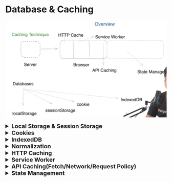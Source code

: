 # Database & Caching

![img.png](images/img.png)

<details >
 <summary style="font-size: large; font-weight: bold">Local Storage & Session Storage</summary>
<details >
 <summary style="font-size: medium; font-weight: bold">GreatFrontend Notes</summary>

https://www.greatfrontend.com/questions/quiz/describe-the-difference-between-a-cookie-sessionstorage-and-localstorage?practice=practice&tab=quiz

## TL;DR

All of the following are mechanisms of storing data on the client, the user's browser in this case. `localStorage` and `sessionStorage` both implement the [Web Storage API interface](https://developer.mozilla.org/en-US/docs/Web/API/Web_Storage_API).

- **Cookies**: Suitable for server-client communication, small storage capacity, can be persistent or session-based, domain-specific. Sent to the server on every request.
- **`localStorage`**: Suitable for long-term storage, data persists even after the browser is closed, accessible across all tabs and windows of the same origin, highest storage capacity among the three.
- **`sessionStorage`**: Suitable for temporary data within a single page session, data is cleared when the tab or window is closed, has a higher storage capacity compared to cookies.

Here's a table summarizing the 3 client storage mechanisms.

| Property | Cookie | `localStorage` | `sessionStorage` |
| --- | --- | --- | --- |
| Initiator | Client or server. Server can use `Set-Cookie` header | Client | Client |
| Lifespan | As specified | Until deleted | Until tab is closed |
| Persistent across browser sessions | If a future expiry date is set | Yes | No |
| Sent to server with every HTTP request | Yes, sent via `Cookie` header | No | No |
| Total capacity (per domain) | 4kb | 5MB | 5MB |
| Access | Across windows/tabs | Across windows/tabs | Same tab |
| Security | JavaScript cannot access `HttpOnly` cookies | None | None |

---

## Storage on the web

Cookies, `localStorage`, and `sessionStorage`, are all storage mechanisms on the client (web browser). It is useful to store data on the client for client-only state like access tokens, themes, personalized layouts, so that users can have a consistent experience on a website across tabs and usage sessions.

These client-side storage mechanisms have the following common properties:

- This means the clients can read and modify the values (except for `HttpOnly` cookies).
- Key-value based storage.
- They are only able to store values as strings. Non-strings will have to be serialized into a string (e.g. `JSON.stringify()`) in order to be stored.

### Use cases for each storage mechanism

Since cookies have a relatively low maximum size, it is not advisable to store all your client-side data within cookies. The distinguishing properties about cookies are that cookies are sent to the server on every HTTP request so the low maximum size is a feature that prevents your HTTP requests from being too large due to cookies. Automatic expiry of cookies is a useful feature as well.

With that in mind, the best kind of data to store within cookies is small pieces of data that needs to be transmitted to the server, such as auth tokens, session IDs, analytics tracking IDs, GDPR cookie consent, language preferences that are important for authentication, authorization, and rendering on the server. These values are sometimes sensitive and can benefit from the `HttpOnly`, `Secure`, and `Expires`/`Max-Age` capabilities that cookies provide.

`localStorage` and `sessionStorage` both implement the [Web Storage API interface](https://developer.mozilla.org/en-US/docs/Web/API/Web_Storage_API). Web Storages have a generous total capacity of 5MB, so storage size is usually not a concern. The key difference is that values stored in Web Storage are not automatically sent along HTTP requests.

While you can manually include values from Web Storage when making AJAX/`fetch()` requests, the browser does not include them in the initial request / first load of the page. Hence Web Storage should not be used to store data that is relied on by the server for the initial rendering of the page if server-side rendering is being used (typically authentication/authorization-related information). `localStorage` is most suitable for user preferences data that do not expire, like themes and layouts (if it is not important for the server to render the final layout). `sessionStorage` is most suitable for temporary data that only needs to be accessible within the current browsing session, such as form data (useful to preserve data during accidental reloads).

The following sections dive deeper into each client storage mechanism.

### Cookies

Cookies are used to store small pieces of data on the client side that can be sent back to the server with every HTTP request.

- **Storage capacity**: Limited to around 4KB for all cookies.
- **Lifespan**: Cookies can have a specific expiration date set using the `Expires` or `Max-Age` attributes. If no expiration date is set, the cookie is deleted when the browser is closed (session cookie).
- **Access**: Cookies are domain-specific and can be shared across different pages and subdomains within the same domain.
- **Security**: Cookies can be marked as `HttpOnly` to prevent access from JavaScript, reducing the risk of XSS attacks. They can also be secured with the `Secure` flag to ensure they are sent only when HTTPS is used.

```js
// Set a cookie for the name/key `auth_token` with an expiry.
document.cookie =
  'auth_token=abc123def; expires=Fri, 31 Dec 2024 23:59:59 GMT; path=/';

// Read all cookies. There's no way to read specific cookies using `document.cookie`.
// You have to parse the string yourself.
console.log(document.cookie); // auth_token=abc123def

// Delete the cookie with the name/key `auth_token` by setting an
// expiry date in the past. The value doesn't matter.
document.cookie = 'auth_token=; expires=Thu, 01 Jan 1970 00:00:00 GMT; path=/';
```

It is a pain to read/write to cookies. `document.cookie` returns a single string containing all the key/value pairs delimited by `;` and you have to parse the string yourself. The [`js-cookie`](https://github.com/js-cookie/js-cookie) npm library provides a simple and lightweight API for reading/writing cookies in JavaScript.

A modern native way of accessing cookies is via the [Cookie Store API](https://developer.mozilla.org/en-US/docs/Web/API/Cookie_Store_API) which is only available on HTTPS pages.

```js
// Set a cookie. More options are available too.
cookieStore.set('auth_token', 'abc123def');

// Async method to access a single cookie and do something with it.
cookieStore.get('auth_token').then(...);

// Async method to get all cookies.
cookieStore.getAll().then(...);

// Async method to delete a single cookie.
cookieStore.delete('auth_token').then(() =>
  console.log('Cookie deleted')
);
```

The CookieStore API is relatively new and may not be supported in all browsers (supported in latest Chrome and Edge as of June 2024). Refer to [caniuse.com](https://caniuse.com/mdn-api_cookiestore) for the latest compatibility.

### `localStorage`

`localStorage` is used for storing data that persists even after the browser is closed and reopened. It is designed for long-term storage of data.

- **Storage capacity**: Typically around 5MB per origin (varies by browser).
- **Lifespan**: Data in `localStorage` persists until explicitly deleted by the user or the application.
- **Access**: Data is accessible within all tabs and windows of the same origin.
- **Security**: All JavaScript on the page have access to values within `localStorage`.

```js
// Set a value in localStorage.
localStorage.setItem('key', 'value');

// Get a value from localStorage.
console.log(localStorage.getItem('key'));

// Remove a value from localStorage.
localStorage.removeItem('key');

// Clear all data in localStorage.
localStorage.clear();
```

### `sessionStorage`

`sessionStorage` is used to store data for the duration of the page session. It is designed for temporary storage of data.

- **Storage Capacity**: Typically around 5MB per origin (varies by browser).
- **Lifespan**: Data in `sessionStorage` is cleared when the page session ends (i.e., when the browser or tab is closed). Reloading the page does not destroy data within `sessionStorage`.
- **Access**: Data is only accessible within the current tab or window. Different tabs or windows with the same page will have different `sessionStorage` objects.
- **Security**: All JavaScript on the same page have access to values within `sessionStorage` for that page.

```js
// Set a value in sessionStorage.
sessionStorage.setItem('key', 'value');

// Get a value from sessionStorage.
console.log(sessionStorage.getItem('key'));

// Remove a value from sessionStorage.
sessionStorage.removeItem('key');

// Clear all data in sessionStorage.
sessionStorage.clear();
```

## Notes

There are also other client-side storage mechanisms like [IndexedDB](https://developer.mozilla.org/en-US/docs/Web/API/IndexedDB_API) which is more powerful than the above-mentioned technologies but more complicated to use.

## References

- [What is the difference between localStorage, sessionStorage, session and cookies?](https://stackoverflow.com/questions/19867599/what-is-the-difference-between-localstorage-sessionstorage-session-and-cookies)

---
</details>

### Local Storage
![img_5.png](images/img_5.png)
MUST Read if time permits: https://javascript.info/localstorage
![img_1.png](images/img_1.png)
![img_2.png](images/img_2.png)

Disadvantages

1. **Security Concerns:** One of the primary drawbacks of localStorage is that it is not inherently secure. Data stored in localStorage is easily accessible through browser developer tools, making it vulnerable to cross-site scripting (XSS) attacks. Malicious scripts injected into a website can easily access and manipulate data stored in localStorage, compromising sensitive user information.
2. **Limited Storage Capacity:** localStorage has a relatively small storage capacity (usually around 5 MB per domain). This limitation can be a bottleneck for applications with large data requirements, leading to suboptimal performance and user experience.
3. **Blocking the Main Thread:** When data is read or written to localStorage, it operates synchronously and can potentially block the main thread, affecting the responsiveness of the web application. This is particularly problematic for applications that require quick and seamless user interactions.


#### Local Storage Security

- If your application is vulnerable to XSS attacks, malicious scripts injected into your web pages can access and manipulate data in local storage, since JavaScript running on a page has access to it. This can lead to data theft or tampering.
- Storing sensitive data such as user authentication tokens and personal data in local storage without proper encryption can expose the data to potential attacks.
- Unless removed explicitly, data in local storage persist indefinitely thereby increasing the risk of data exposure.
- Although local storage follows the same-origin policy, there are techniques such as CSRF attacks that can be used to trick a user into performing actions that lead to data being stored in local storage.

Here are some ways to mitigate local storage security risks in your application:

- Encrypt sensitive data such as user authentication and personal settings/data before storing it to local storage.
- Validate user inputs to prevent XSS attacks.
- Frequently clear outdated or unnecessary data from local storage.
- Implement proper access controls and authorization checks.

Encryption Library
1. https://github.com/softvar/secure-ls
   1. Good Discussion: https://security.stackexchange.com/questions/223782/is-encrypting-localstorage-data-more-secure
   2. An attacker has full control over the client, and therefore has complete access to the encryption keys and methods. In short, this cannot actually protect anything from an attacker.
      Normally client-side encryption at least provides a small layer of protection to slow down attackers, but protections around client-side JavaScript tend to be the easier to circumvent than similar steps in apps or desktop applications.
2. https://github.com/digitalfortress-tech/localstorage-slim?tab=readme-ov-file
3. https://stackoverflow.com/questions/54039031/encrypting-and-decryption-local-storage-values
https://developer.mozilla.org/en-US/docs/Web/API/Window/localStorage

### Session Storage 

![img_3.png](images/img_3.png)

- Duplicating a tab copies the tab's sessionStorage into the new tab.

https://developer.mozilla.org/en-US/docs/Web/API/Window/sessionStorage

#### Session Storage Security

- Similar to other web storage mechanisms, session storage can be vulnerable to XSS attacks
- Potential attackers can hijack user's session and gain access to the data stored. This makes it crucial to implement robust session management and authentication mechanisms
- Sensitive data stored in session storage such as user authentication tokens can be exposed, if an attacker gains access to the user's device or compromises the browser session

To mitigate these security risks when using session storage, consider the following best practices:

- Encrypt sensitive data before storing it to add an additional layer of security
- Always validate user inputs to prevent XSS attacks
- Clear data from session storage as soon as it's no longer needed to reduce or prevent the risk of data exposure
- Implement strong session management to ensure your application is secure and includes mechanisms to prevent session hijacking
<br>

**Always do serialize the data using `JSON.stringify` while storing and deserialize using `JSON.parse` while fetching data**

---
</details>







<details >
 <summary style="font-size: large; font-weight: bold">Cookies</summary>

![img_4.png](images/img_4.png)

Extremely well written notes(MUST READ IF TIME PERMIT): https://javascript.info/cookie

- Transferred on every HTTP request

### Use Cases

- **Session management:** Cookies are usually used to manage user sessions. They store temporary information, therefore, helping users stay logged in as they navigate through different pages of the website. Some other examples are shopping carts, game scores, or anything else the server should remember.
- **Personalization:** Cookies are also used to store user preferences and settings, enabling websites to tailor the experience to individual users. This could include things like theme settings, language preference and other settings.
- **Tracking:** Cookies are often used by websites and advertisers to record and analyze user behavior.


### `document.cookie`
- `document.cookie` provides access to cookies.
- ```js
   document.cookie = "user=John"; // update only cookie named 'user'
   alert(document.cookie); // show all cookies
   ```
- ```js
   // special characters (spaces) need encoding
   let name = "my name";
   let value = "John Smith"
   
   // encodes the cookie as my%20name=John%20Smith
   document.cookie = encodeURIComponent(name) + '=' + encodeURIComponent(value);
   
   alert(document.cookie); // ...; my%20name=John%20Smith
   ```
- You can only set/update a single cookie at a time using `document.cookie`.
- Name/value must be encoded.
- One cookie may not exceed 4KB in size. The number of cookies allowed on a domain is around 20+ (varies by browser).


### Cookie attributes:

- `path=/`, by default current path, makes the cookie visible only under that path.
- `domain=site.com`, by default a cookie is visible on the current domain only. If the domain is set explicitly, the cookie becomes visible on subdomains.
- `expires` or `max-age` sets the cookie expiration time. Without them, the cookie dies when the browser is closed.
  - ```js
    document.cookie = "user=John; path=/; expires=Tue, 19 Jan 2038 03:14:07 GMT"
    ```
- `secure` makes the cookie HTTPS-only.
  - This attribute forbids any JavaScript access to the cookie. 
  - We can’t see such a cookie or manipulate it using document.cookie.
  - The web server uses the Set-Cookie header to set a cookie.
- `samesite` forbids the browser to send the cookie with requests coming from outside the site. This helps to prevent XSRF attacks.

### Cookie Security

- Cookie security is the act of protecting the information stored in cookies, which websites use as small text files to retain user preferences and sessions.
- While cookies enhance user experiences, they can also expose security risks such as session hijacking, cross-site scripting(XSS), and cross-site request forgery(CSRF).

Here are some ways to mitigate the security risks associated with cookies:

- Validate and sanitize user inputs to prevent XSS attacks that might target cookies
- Make sure to implement proper authentication and authorization mechanisms to prevent session hijacking
- Use secure HTTPS connections to transmit cookies
- Regularly audit and validate cookies to prevent unauthorized usage
- Implement secure cookie attributes like HttpOnly and Secure to limit cookie exposure

### Additionally:

- The browser may forbid third-party cookies, e.g. Safari does that by default. There is also work in progress to implement this in Chrome.
- When setting a tracking cookie for EU citizens, GDPR requires to ask for permission.


### Clear-Site-Data
- The Clear-Site-Data header clears browsing data (cookies, storage, cache) associated with the requesting website. It allows web developers to have more control over the data stored by a client browser for their origins.
- It always good practice to clear user data on log out, this header help us achieve this in very efficient way.

```js
app.get('/logout', (req, res) => {
    res.setHeader('Clear-Site-Data', '"cache", "cookies", "storage"')
    res.redirect('/');
})
```

The Clear-Site-Data header accepts one or more directives. If all types of data should be cleared, the wildcard directive ("*") can be used.
```html
// Wild card
Clear-Site-Data: "*"
```

https://developer.mozilla.org/en-US/docs/Web/HTTP/Headers/Clear-Site-Data

---
</details>







<details >
 <summary style="font-size: large; font-weight: bold">IndexedDB</summary>

IndexedDB can be thought of as a **“localStorage on steroids”**. It’s a simple key-value database, powerful enough for offline apps, yet simple to use.

![img_6.png](images/img_6.png)

A Minimalistic Wrapper for IndexedDB: https://dexie.org/

Example: https://github.com/namastedev/namaste-frontend-system-design/tree/master/Databases%26Caching/indexedDb

For more detail refer: https://javascript.info/indexeddb

---
</details>






<details >
 <summary style="font-size: large; font-weight: bold">Normalization</summary>

![img_7.png](images/img_7.png)

During defining complex state, we should normalized data to make light weight and fast.

```js
const state = {
    users: [
      { id: 1, name: 'Alice', posts: [ { id: 101, title: 'Post 1', comments: [{ id: 201, text: 'Comment 1' }] }] },
      { id: 2, name: 'Bob', posts: [ { id: 102, title: 'Post 2', comments: [{ id: 202, text: 'Comment 2' }] }] },
    ],
    tags: [
      { id: 301, name: 'Tech', posts: [ { id: 101 }, { id: 102 } ] },
      { id: 302, name: 'Travel', posts: [ { id: 102 } ] },
    ],
  };

  // Normalized Data

  const state1 = {
    users: {
        byIds: {
            1: { id: 1, name: 'Alice', posts: [ 101 ] },
            2: { id: 2, name: 'Bob', posts: [ 102] },
        },
        allIds: [1, 2]
    },
    posts: {
        byIds: {
            101: { id: 101, title: 'Post 1', comments: [201] },
            102: { id: 102, title: 'Post 2', comments: [202] }
        },
        allIds: [101, 102]
    },
    comments: {
        byIds: {
            201: { id: 201, text: 'Comment 1' },
            202: { id: 202, text: 'Comment 2' }
        },
        allIds: [201, 202]
    },
    tags: {
        byIds: {
            301: { id: 301, name: 'Tech', posts: [ 101, 102 ] },
            302: { id: 302, name: 'Travel', posts: [ 102 ] }
        },
        allIds: [301, 302]
    }
  }
```

---
</details>








<details >
 <summary style="font-size: large; font-weight: bold">HTTP Caching</summary>

![img_8.png](images/img_8.png)

Let say we are requesting for a image from server then if caching is enabled,
then we first check browser cache then if not found then we fetch from server and store it in browser cache.

**In above image look for priority of different caching headers**

Without Caching
![img_9.png](images/img_9.png)

With Caching
![img_10.png](images/img_10.png)


Few caching headers are by default enabled in express. We can disabled them by using below code
```js
app.use(express.static(path.join(__dirname, 'public'), {
  etag: false,
  cacheControl: false,
  lastModified: false
}));
```

### Cache-Control

```js
const express = require('express');
const path = require('path');
const app = express();

app.use((req, res, next) => {
    res.setHeader('Cache-Control', 'public, max-age=86400');// 24 hour
    next();
})

const PORT = 3000;
app.listen(PORT, () => {
    console.log(`Server is running on http://localhost:${PORT}`);
});
```
With above cache-control configuration we will use browser cache for next 24 hours to get the images

https://developer.mozilla.org/en-US/docs/Web/HTTP/Headers/Cache-Control
![img_11.png](images/img_11.png)

### Expires

```js
const express = require('express');
const path = require('path');
const app = express();

app.use((req, res, next) => {
    res.setHeader('Expires', 'Sat, 23 Dec 2023 11:20:39 GMT')
    next();
})

const PORT = 3000;
app.listen(PORT, () => {
    console.log(`Server is running on http://localhost:${PORT}`);
});
```
With above expire configuration we will use browser cache for specified date to get the images



### last-modified

```js
const express = require('express');
const path = require('path');
const app = express();

app.use(express.static(path.join(__dirname, 'public'), {
  etag: false,
  cacheControl: false,
  lastModified: true
}));

const PORT = 3000;
app.listen(PORT, () => {
  console.log(`Server is running on http://localhost:${PORT}`);
});
```

https://developer.mozilla.org/en-US/docs/Web/HTTP/Headers/Last-Modified

![img_12.png](images/img_12.png)

When last-modified is enabled we make server call and status code is `304`.

The Last-Modified response HTTP header contains a date and time when the origin server believes the resource was last modified. It is used as a validator to determine if the resource is the same as the previously stored one. Less accurate than an `ETag` header, it is a fallback mechanism

### ETag

```js
app.use(express.static(path.join(__dirname, 'public'), {
  etag: true,
  cacheControl: false,
  lastModified: true
}));

```

Here a unique hash is generated for the image and until that hash doesn't match on server till that
time we will use browser cache.

The ETag (or entity tag) HTTP response header is an identifier for a specific version of a resource. It lets caches be more efficient and save bandwidth, as a web server does not need to resend a full response if the content was not changed. Additionally, etags help to prevent simultaneous updates of a resource from overwriting each other ("mid-air collisions").

If the resource at a given URL changes, a new Etag value must be generated. A comparison of them can determine whether two representations of a resource are the same.

https://developer.mozilla.org/en-US/docs/Web/HTTP/Headers/ETag


Complete Code: https://github.com/namastedev/namaste-frontend-system-design/tree/master/Databases%26Caching/httpCaching

### Challenges

How can we invalidate our cache? How can we fetch data from server and not from cache if Http caching is enabled?

```html
<body>
    <div id="content">
        <h1>HTTP Caching Demo</h1>
        <p>This demo showcases HTTP caching using the Cache-Control header.</p>

        <h2>Image with Cache-Control</h2>
        <p>This image will be cached based on the Cache-Control header.</p>
        <img src="image.gif" alt="Cached Image" id="cachedImage">

        <h2>Fetch New Image</h2>
        <p>Click the button to fetch a new image without using the cache.</p>
        <button onclick="fetchNewImage()">Fetch New Image</button>
    </div>

    <script>
        function fetchNewImage() {
            // Generate a random query parameter to bypass caching
            const randomQuery = Math.random().toString(36).substring(7);
            
            // Update the image source with the new query parameter
            const imgElement = document.getElementById('cachedImage');
            imgElement.src = `image.gif?${randomQuery}`;
        }
    </script>
</body>
```
We can update the URL with some random query parameter to bypass caching. Browser will treat this as a new URL, hence force us to get it from server

![img_13.png](images/img_13.png)

---
</details>







<details >
 <summary style="font-size: large; font-weight: bold">Service Worker</summary>

![img_14.png](images/img_14.png)


Service worker code
```js
//sw.js
const CACHE_NAME = 'my-cache-v1';

//Below are URLs which we will be caching
const urlsToCache = [
    '/',
    '/index.html',
    '/styles.css',
    '/app.js',
    '/image.gif'
];

// STEP-2: Installation of all URLs we want to cache
self.addEventListener('install', event => {
    event.waitUntil(
        caches.open(CACHE_NAME)
            .then(cache => cache.addAll(urlsToCache))
    );
});


//STEP-3: Below code will check if requested URL is present in cache or fetch request from server
self.addEventListener('fetch', event => {
    event.respondWith(
        caches.match(event.request)
            .then(response => {
                return response || fetch(event.request);
            })
    );
});
```

Registering Service Worker
```html
//index.html

<!DOCTYPE html>
<html lang="en">
  <head>
    <meta charset="UTF-8" />
    <meta name="viewport" content="width=device-width, initial-scale=1.0" />
    <title>Service Worker Example</title>
    <link rel="stylesheet" href="/styles.css" />
  </head>
  <body>
    <h1>Hello, Service Worker!</h1>
    <img src="/image.gif" alt="Cached Image" />
    <script src="/app.js"></script>

    <script>
        // STEP-1: Service Worker Registration
        if ("serviceWorker" in navigator) {
          navigator.serviceWorker
            .register("/sw.js")
            .then((registration) => {
              console.log(
                "Service Worker registered with scope:",
                registration.scope
              );
            })
            .catch((error) => {
              console.error("Service Worker registration failed:", error);
            });
        }
      </script>
  </body>
</html>
```

Full Code: https://github.com/namastedev/namaste-frontend-system-design/tree/master/Databases%26Caching/serviceWorker


![img_15.png](images/img_15.png)
![img_16.png](images/img_16.png)
![img_17.png](images/img_17.png)

---
</details>





<details >
 <summary style="font-size: large; font-weight: bold">API Caching(Fetch/Network/Request Policy)</summary>

![img_18.png](images/img_18.png)


For Graphql, we can use 
- Apollo Client.
- React Query
- URQL
- SWR

For REST, we can use
- Axios


### Fetch/Network/Request Policy

- `cache-first` (the default in URQL) prefers cached results and falls back to sending an API request when no prior result is cached.
- `cache-and-network` returns cached results but also always sends an API request, which is perfect for displaying data quickly while keeping it up-to-date.
- `network-only` will always send an API request and will ignore cached results.
- `cache-only` will always return cached results or null.

The `cache-and-network` policy is particularly useful, since it allows us to display data instantly if it has been cached, but also refreshes data in our cache in the background. This means though that fetching will be false for cached results although an API request may still be ongoing in the background.

LensView Code
```js
  const authenticatedClient: Client = createClient({
    url: VITE_LENS_API_URL,
    requestPolicy: "cache-and-network",
    fetchOptions: {
      headers: {
        "x-access-token": `Bearer ${accessToken}`
      }
    }
  });
```

https://commerce.nearform.com/open-source/urql/docs/basics/document-caching/#:~:text=cache%2Dand%2Dnetwork%20returns%20cached,return%20cached%20results%20or%20null%20.

---
</details>






<details >
 <summary style="font-size: large; font-weight: bold">State Management</summary>

- In-memory

Redux
![img_19.png](images/img_19.png)

MobX
![img_20.png](images/img_20.png)

Context API
![img_21.png](images/img_21.png)

VueX
![img_22.png](images/img_22.png)

NgRX
![img_23.png](images/img_23.png)

---
</details>
